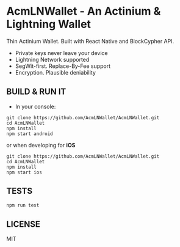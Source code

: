 # AcmLNWallet - An Actinium & Lightning Wallet

Thin Actinium Wallet.
Built with React Native and BlockCypher API.

* Private keys never leave your device
* Lightning Network supported
* SegWit-first. Replace-By-Fee support
* Encryption. Plausible deniability


## BUILD & RUN IT

* In your console:

```shell
git clone https://github.com/AcmLNWallet/AcmLNWallet.git
cd AcmLNWallet
npm install
npm start android
``` 

or when developing for **iOS**

```shell
git clone https://github.com/AcmLNWallet/AcmLNWallet.git
cd AcmLNWallet
npm install
npm start ios
```

## TESTS

```bash
npm run test
```

## LICENSE

MIT
